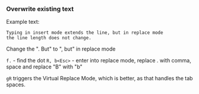 ### Overwrite existing text

Example text:

```text
Typing in insert mode extends the line, but in replace mode
the line length does not change.
```

Change the ". But" to ", but" in replace mode

`f.` - find the dot
`R, b<Esc>` - enter into replace mode, replace . with comma, space and replace "B" with "b"

`gR` triggers the Virtual Replace Mode, which is better, as that handles the tab spaces.
